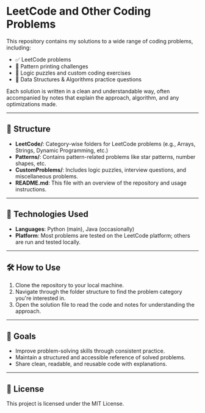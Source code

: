 # LeetCode and Other Coding Problems

This repository contains my solutions to a wide range of coding problems, including:

- ✅ LeetCode problems
- 🧠 Pattern printing challenges
- 📘 Logic puzzles and custom coding exercises
- 🧩 Data Structures & Algorithms practice questions

Each solution is written in a clean and understandable way, often accompanied by notes that explain the approach, algorithm, and any optimizations made.

---

## 📁 Structure

- **LeetCode/**: Category-wise folders for LeetCode problems (e.g., Arrays, Strings, Dynamic Programming, etc.)
- **Patterns/**: Contains pattern-related problems like star patterns, number shapes, etc.
- **CustomProblems/**: Includes logic puzzles, interview questions, and miscellaneous problems.
- **README.md**: This file with an overview of the repository and usage instructions.

---

## 🚀 Technologies Used

- **Languages**: Python (main), Java (occasionally)
- **Platform**: Most problems are tested on the LeetCode platform; others are run and tested locally.

---

## 🛠️ How to Use

1. Clone the repository to your local machine.
2. Navigate through the folder structure to find the problem category you're interested in.
3. Open the solution file to read the code and notes for understanding the approach.

---

## 🎯 Goals

- Improve problem-solving skills through consistent practice.
- Maintain a structured and accessible reference of solved problems.
- Share clean, readable, and reusable code with explanations.

---

## 📝 License

This project is licensed under the MIT License.
